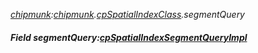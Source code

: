 _[chipmunk](../../modules/chipmunk/chipmunk-module.md):[chipmunk](../../modules/chipmunk/chipmunk-module.md).[cpSpatialIndexClass](../../modules/chipmunk/chipmunk-cpspatialindexclass.md).segmentQuery_
##### Field segmentQuery:[cpSpatialIndexSegmentQueryImpl](../../modules/chipmunk/chipmunk-cpspatialindexsegmentqueryimpl.md)
